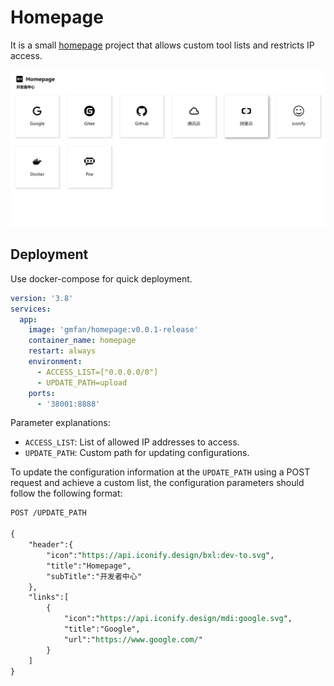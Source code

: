 # Homepage

It is a small [homepage](https://homepage.gmfan.cn/) project that allows custom tool lists and restricts IP access.

![homepage](./doc/img/homepage.png)

## Deployment

Use docker-compose for quick deployment.
```yaml
version: '3.8'
services:
  app:
    image: 'gmfan/homepage:v0.0.1-release'
    container_name: homepage
    restart: always
    environment:
      - ACCESS_LIST=["0.0.0.0/0"]
      - UPDATE_PATH=upload
    ports:
      - '38001:8888'
```
Parameter explanations:
- `ACCESS_LIST`: List of allowed IP addresses to access. 
- `UPDATE_PATH`: Custom path for updating configurations.

To update the configuration information at the `UPDATE_PATH` using a POST request and achieve a custom list, the configuration parameters should follow the following format:
```rest
POST /UPDATE_PATH

{
    "header":{
        "icon":"https://api.iconify.design/bxl:dev-to.svg",
        "title":"Homepage",
        "subTitle":"开发者中心"
    },
    "links":[
        {
            "icon":"https://api.iconify.design/mdi:google.svg",
            "title":"Google",
            "url":"https://www.google.com/"
        }
    ]
}
```
